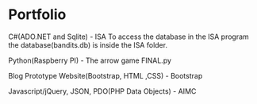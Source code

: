 # Portfolio
C#(ADO.NET and Sqlite) - ISA
To access the database in the ISA program the database(bandits.db) is inside the ISA folder.

Python(Raspberry PI) - The arrow game FINAL.py

Blog Prototype Website(Bootstrap, HTML ,CSS) -  Bootstrap

Javascript/jQuery, JSON, PDO(PHP Data Objects) - AIMC
